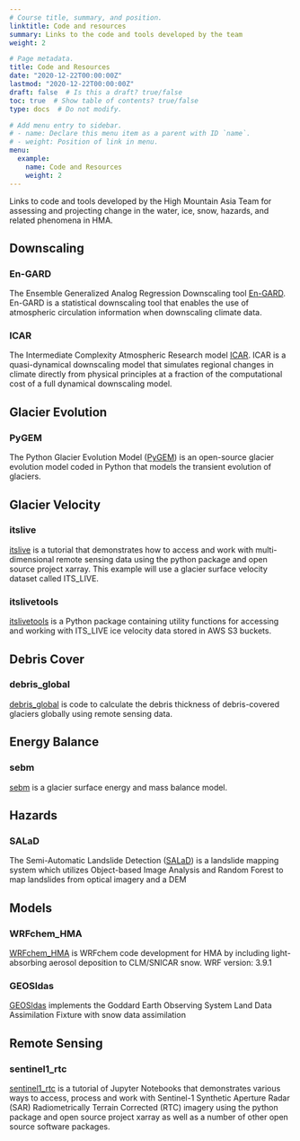 ```yaml
---
# Course title, summary, and position.
linktitle: Code and resources
summary: Links to the code and tools developed by the team
weight: 2

# Page metadata.
title: Code and Resources
date: "2020-12-22T00:00:00Z"
lastmod: "2020-12-22T00:00:00Z"
draft: false  # Is this a draft? true/false
toc: true  # Show table of contents? true/false
type: docs  # Do not modify.

# Add menu entry to sidebar.
# - name: Declare this menu item as a parent with ID `name`.
# - weight: Position of link in menu.
menu:
  example:
    name: Code and Resources
    weight: 2
---
```


Links to code and tools developed by the High Mountain Asia Team for
assessing and projecting change in the water, ice, snow, hazards,
and related phenomena in HMA.

## Downscaling
### En-GARD
The Ensemble Generalized Analog Regression Downscaling tool [En-GARD](https://github.com/ncar/gard).  En-GARD is a statistical downscaling tool that enables the use of atmospheric circulation information when downscaling climate data. 

### ICAR
The Intermediate Complexity Atmospheric Research model [ICAR](https://github.com/ncar/icar).  ICAR is a quasi-dynamical downscaling model that simulates regional changes in climate directly from physical principles at a fraction of the computational cost of a full dynamical downscaling model. 

## Glacier Evolution
### PyGEM
The Python Glacier Evolution Model ([PyGEM](https://github.com/drounce/PyGEM)) is an open-source glacier evolution model coded in Python that models the transient evolution of glaciers.

## Glacier Velocity
### itslive
[itslive](https://e-marshall.github.io/itslive/intro.html) is a tutorial that demonstrates how to access and work with multi-dimensional remote sensing data using the python package and open source project xarray. This example will use a glacier surface velocity dataset called ITS_LIVE.

### itslivetools
[itslivetools](https://github.com/e-marshall/itslivetools) is a Python package containing utility functions for accessing and working with ITS_LIVE ice velocity data stored in AWS S3 buckets.

## Debris Cover
### debris_global
[debris_global](https://github.com/drounce/debris_global) is code to calculate the debris thickness of debris-covered glaciers globally using remote sensing data.

## Energy Balance
### sebm
[sebm](https://github.com/alexandragiese/sebm) is a glacier surface energy and mass balance model.

## Hazards
### SALaD
The Semi-Automatic Landslide Detection ([SALaD](https://github.com/nasa/SALaD)) is a landslide mapping system which utilizes Object-based Image Analysis and Random Forest to map landslides from optical imagery and a DEM

## Models
### WRFchem_HMA
[WRFchem_HMA](https://github.com/cenlinhe/WRFchem_HMA/tree/brown_carbon) is WRFchem code development for HMA by including light-absorbing aerosol deposition to CLM/SNICAR snow. WRF version: 3.9.1

### GEOSldas
[GEOSldas](https://github.com/GEOS-ESM/GEOSldas/tree/feature/rreichle/MODIS_snow_cover_fraction_assimilation) implements the Goddard Earth Observing System Land Data Assimilation Fixture with snow data assimilation

## Remote Sensing
### sentinel1_rtc
[sentinel1_rtc](https://e-marshall.github.io/sentinel1_rtc/intro.html) is a tutorial of Jupyter Notebooks that demonstrates various ways to access, process and work with Sentinel-1 Synthetic Aperture Radar (SAR) Radiometrically Terrain Corrected (RTC) imagery using the python package and open source project xarray as well as a number of other open source software packages. 
